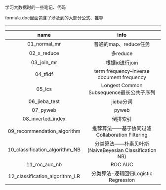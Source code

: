 学习大数据时的一些笔记、代码

formula.doc里面包含了涉及到的大部分公式、推导


----------

name | info |
:-: | :-: |
01_normal_mr | 普通的map、reduce任务 |
02_x_reduce | 多reduce |
03_join_mr | 根据id进行join |
04_tfidf | term frequency–inverse document frequency |
05_lcs | Longest Common Subsequence最长公共子序列 |
06_jieba_test | jieba分词 |
07_pyweb | pyweb |
08_inverted_index | 倒排索引 |
09_recommendation_algorithm | 推荐算法——基于协同过滤Collaboration Filtering |
10_classification_algorithm_NB | 分类算法——朴素贝叶斯 (NaiveBeyesian Classification NB) |
11_roc_auc_nb | ROC AUC |
12_classification_algorithm_LR | 分类算法-逻辑回归Logistic Regression